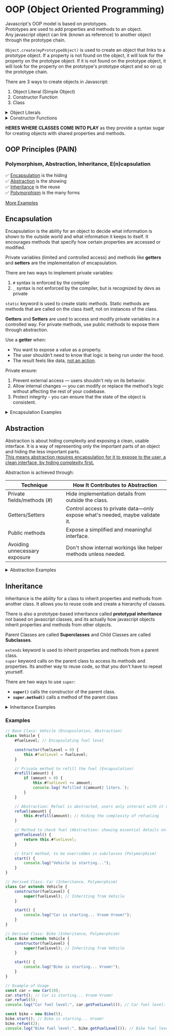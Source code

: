 # OOP (Object Oriented Programming)

Javascript's OOP model is based on prototypes.  
Prototypes are used to add properties and methods to an object.  
Any javascript object can link (known as reference) to another object through the prototype chain.

`Object.create(myPrototypeObject)` is used to create an object that links to a prototype object.
If a property is not found on the object, it will look for the property on the prototype object. If it is not found on the prototype object, it will look for the property on the prototype's prototype object and so on up the prototype chain.

There are 3 ways to create objects in Javascript:

1. Object Literal (Simple Object)
2. Constructor Function 
3. Class

<details>
<summary>Object Literals</summary>
By definition, an object is object-oriented, but it lacks all the core features 

```js
const person = {
  name: "Alice",
  greet() {
    console.log(`Hello, my name is ${this.name}`);
  }
};

person.greet(); // Hello, my name is Alice
```

</details>

<details>
<summary>Constructor Functions</summary>

Our way of writing javascript objects is through __constructor functions__ instead of classes which use class functions.

</details>


**HERES WHERE CLASSES COME INTO PLAY** as they provide a syntax sugar for creating objects with shared properties and methods.

## OOP Principles (PAIN)
### Polymorphism, Abstraction, Inheritance, E(n)capsulation

✅ [Encapsulation](#encapsulation) is the hiding  
✅ [Abstraction](#abstraction) is the showing  
✅ [Inheritance](#inheritance) is the reuse   
✅ [Polymorphism](#polymorphism) is the many forms  

[More Examples](#examples)

## Encapsulation

Encapsulation is the ability for an object to decide what information is shown to the outside world and what information it keeps to itself. It encourages methods that specify how certain properties are accessed or modified.

Private variables (limited and controlled access) and methods like **getters** and **setters** are the implementation of encapsulation.

There are two ways to implement private variables:

1. `#` syntax is enforced by the compiler
2. `_` syntax is not enforced by the compiler, but is recognized by devs as private

`static` keyword is used to create static methods. Static methods are methods that are called on the class itself, not on instances of the class.

**Getters** and **Setters** are used to access and modify private variables in a controlled way. For private methods, use public methods to expose them through abstraction.

Use a **getter** when:

- You want to expose a value as a property.
- The user shouldn’t need to know that logic is being run under the hood.
- The result feels like data, <ins>not an action</ins>.

Private ensure:
1. Prevent external access — users shouldn't rely on its behavior.
2. Allow internal changes — you can modify or replace the method's logic without affecting the rest of your codebase.
3. Protect integrity - you can ensure that the state of the object is consistent.

<details>
<summary>Encapsulation Examples</summary>

```js
class BankAccount {
	#balance; // Private field encapsulating balance

	constructor(owner, balance) {
		this.owner = owner;
		this.#balance = balance;
	}

	deposit(amount) {
		if (amount > 0) this.#balance += amount;
	}

	getBalance() {
		return this.#balance;
	}
}

const account = new BankAccount("Alice", 1000);
account.deposit(500);
console.log(account.getBalance()); // 1500
// account.#balance = 0; ❌ Error: Private field
// console.log(account.#balance); Error: Private field
```
</details>

## Abstraction

Abstraction is about hiding complexity and exposing a clean, usable interface. It is a way of representing only the important parts of an object and hiding the less important parts.  
<ins>This means abstraction requires encapsulation for it to expose to the user, a clean interface, by hiding complexity first.</ins>

Abstraction is achieved through:

| Technique                     | How It Contributes to Abstraction                                            |
| ----------------------------- | ---------------------------------------------------------------------------- |
| Private fields/methods (#)    | Hide implementation details from outside the class.                          |
| Getters/Setters               | Control access to private data—only expose what's needed, maybe validate it. |
| Public methods                | Expose a simplified and meaningful interface.                                |
| Avoiding unnecessary exposure | Don't show internal workings like helper methods unless needed.              |

<details>
<summary>Abstraction Examples</summary>

```js
class CoffeeMachine {
  #powerOn() { //encapsulating the power on process
    console.log("Warming up...");
  }

  #brew() { // encapsulating the brewing process
    console.log("Brewing coffee...");
  }

  makeCoffee() {
    this.#powerOn();
    this.#brew();
    console.log("Here’s your coffee ☕");
  }
}

const machine = new CoffeeMachine();
machine.makeCoffee();

// Here, abstraction hides the detailed process of powering on and brewing, 
// exposing only the high-level makeCoffee() method that simplifies the interface.
```
</details>

## Inheritance

Inheritance is the ability for a class to inherit properties and methods from another class. It allows you to reuse code and create a hierarchy of classes. 

There is also a prototype-based inheritance called **prototypal inheritance** not based on javascript classes, and its actually how javascript objects inherit properties and methods from other objects.

Parent Classes are called __Superclasses__ and Child Classes are called __Subclasses__.

`extends` keyword is used to inherit properties and methods from a parent class.  
`super` keyword calls on the parent class to access its methods and properties. Its another way to reuse code, so that you don't have to repeat yourself.

There are two ways to use `super`:
- **`super()`** calls the constructor of the parent class.
- **`super.method()`** calls a method of the parent class

<details>
<summary>Inheritance Examples</summary>

```js
class Animal {
  constructor(name) {
    this.name = name;
  }

  speak() {
    return `${this.name} makes a noise.`;
  }
}

class Dog extends Animal {
  constructor(name, breed) {
    super(name); // ✅ Calls the Animal constructor with the name
    this.breed = breed;
  }

  speak() {
    // ✅ Calls the parent class speak() method
    const parentMessage = super.speak(); 
    return `${parentMessage} ${this.name} barks.`;
  }
}
```

</details>

### Examples

```js
// Base Class: Vehicle (Encapsulation, Abstraction)
class Vehicle {
	#fuelLevel; // Encapsulating fuel level

	constructor(fuelLevel = 0) {
		this.#fuelLevel = fuelLevel;
	}

	// Private method to refill the fuel (Encapsulation)
	#refill(amount) {
		if (amount > 0) {
			this.#fuelLevel += amount;
			console.log(`Refilled ${amount} liters.`);
		}
	}

	// Abstraction: Refuel is abstracted, users only interact with it via public method
	refuel(amount) {
		this.#refill(amount); // Hiding the complexity of refueling
	}

	// Method to check fuel (Abstraction: showing essential details only)
	getFuelLevel() {
		return this.#fuelLevel;
	}

	// Start method, to be overridden in subclasses (Polymorphism)
	start() {
		console.log("Vehicle is starting...");
	}
}

// Derived Class: Car (Inheritance, Polymorphism)
class Car extends Vehicle {
	constructor(fuelLevel) {
		super(fuelLevel); // Inheriting from Vehicle
	}

	start() {
		console.log("Car is starting... Vroom Vroom!");
	}
}

// Derived Class: Bike (Inheritance, Polymorphism)
class Bike extends Vehicle {
	constructor(fuelLevel) {
		super(fuelLevel); // Inheriting from Vehicle
	}

	start() {
		console.log("Bike is starting... Vroom!");
	}
}

// Example of Usage
const car = new Car(10);
car.start(); // Car is starting... Vroom Vroom!
car.refuel(5);
console.log("Car fuel level:", car.getFuelLevel()); // Car fuel level: 15

const bike = new Bike(5);
bike.start(); // Bike is starting... Vroom!
bike.refuel(2);
console.log("Bike fuel level:", bike.getFuelLevel()); // Bike fuel level: 7
```
